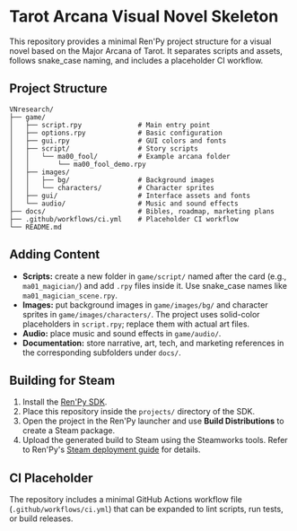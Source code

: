 # Tarot Arcana Visual Novel Skeleton

This repository provides a minimal Ren'Py project structure for a visual novel based on the Major Arcana of Tarot. It separates scripts and assets, follows snake_case naming, and includes a placeholder CI workflow.

## Project Structure
```
VNresearch/
├── game/
│   ├── script.rpy              # Main entry point
│   ├── options.rpy             # Basic configuration
│   ├── gui.rpy                 # GUI colors and fonts
│   ├── script/                 # Story scripts
│   │   └── ma00_fool/          # Example arcana folder
│   │       └── ma00_fool_demo.rpy
│   ├── images/
│   │   ├── bg/                 # Background images
│   │   └── characters/         # Character sprites
│   ├── gui/                    # Interface assets and fonts
│   └── audio/                  # Music and sound effects
├── docs/                       # Bibles, roadmap, marketing plans
├── .github/workflows/ci.yml    # Placeholder CI workflow
└── README.md
```

## Adding Content
- **Scripts:** create a new folder in `game/script/` named after the card (e.g., `ma01_magician/`) and add `.rpy` files inside it. Use snake_case names like `ma01_magician_scene.rpy`.
- **Images:** put background images in `game/images/bg/` and character sprites in `game/images/characters/`. The project uses solid-color placeholders in `script.rpy`; replace them with actual art files.
- **Audio:** place music and sound effects in `game/audio/`.
- **Documentation:** store narrative, art, tech, and marketing references in the corresponding subfolders under `docs/`.

## Building for Steam
1. Install the [Ren'Py SDK](https://www.renpy.org/).
2. Place this repository inside the `projects/` directory of the SDK.
3. Open the project in the Ren'Py launcher and use **Build Distributions** to create a Steam package.
4. Upload the generated build to Steam using the Steamworks tools. Refer to Ren'Py's [Steam deployment guide](https://www.renpy.org/doc/html/steam.html) for details.

## CI Placeholder
The repository includes a minimal GitHub Actions workflow file (`.github/workflows/ci.yml`) that can be expanded to lint scripts, run tests, or build releases.
